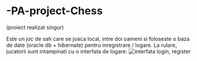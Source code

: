 # -PA-project-Chess
(proiect realizat singur)

Este un joc de sah care se joaca local, intre doi oameni si foloseste o baza de date (oracle db + hibernate) pentru inregistrare / logare. 
La rulare, jucatorii sunt intampinati cu o interfata de logare: 
![interfata login, register](https://imgur.com/a/3dznnIy)  
